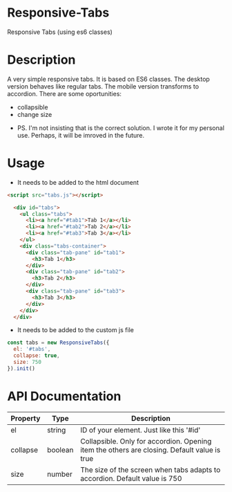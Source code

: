 # Responsive-Tabs
Responsive Tabs (using es6 classes)

# Description
A very simple responsive tabs. It is based on ES6 classes.
The desktop version behaves like regular tabs.
The mobile version transforms to accordion.
There are some oportunities:
- collapsible
- change size

* PS. I'm not insisting that is the correct solution. I wrote it for my personal use. Perhaps, it will be imroved in the future.

# Usage
* It needs to be added to the html document
```html
<script src="tabs.js"></script>
```

```html
  <div id="tabs">
    <ul class="tabs">
      <li><a href="#tab1">Tab 1</a></li>
      <li><a href="#tab2">Tab 2</a></li>
      <li><a href="#tab3">Tab 3</a></li>
    </ul>
    <div class="tabs-container">
      <div class="tab-pane" id="tab1">
        <h3>Tab 1</h3>
      </div>
      <div class="tab-pane" id="tab2">
        <h3>Tab 2</h3>
      </div>
      <div class="tab-pane" id="tab3">
        <h3>Tab 3</h3>
      </div>
    </div>
  </div>
```

* It needs to be added to the custom js file
```js script
const tabs = new ResponsiveTabs({
  el: '#tabs',
  collapse: true,
  size: 750
}).init()
```

# API Documentation
Property  | Type    | Description
--------- | ------  | -------------
el        | string  | ID of your element. Just like this '#id'
collapse  | boolean | Collapsible. Only for accordion. Opening item the others are closing. Default value is true
size      | number  | The size of the screen when tabs adapts to accordion. Default value is 750